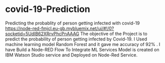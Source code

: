 # covid-19-Prediction
Predicting the probablity of person getting infected with covid-19
https://node-red-fmjcl.eu-gb.mybluemix.net/ui/#!/0?socketid=5UdIB62XRrvPhcPnAAAG
The objective of the Project is to predict the probability of person getting infected by Covid-19.
I Used machine learning model Random Forest and it gave me accuracy of 92% . 
I have Build a Node-RED Flow To Integrate ML Services
Model is created on IBM Watson Studio service and Deployed on Node-Red Service.
